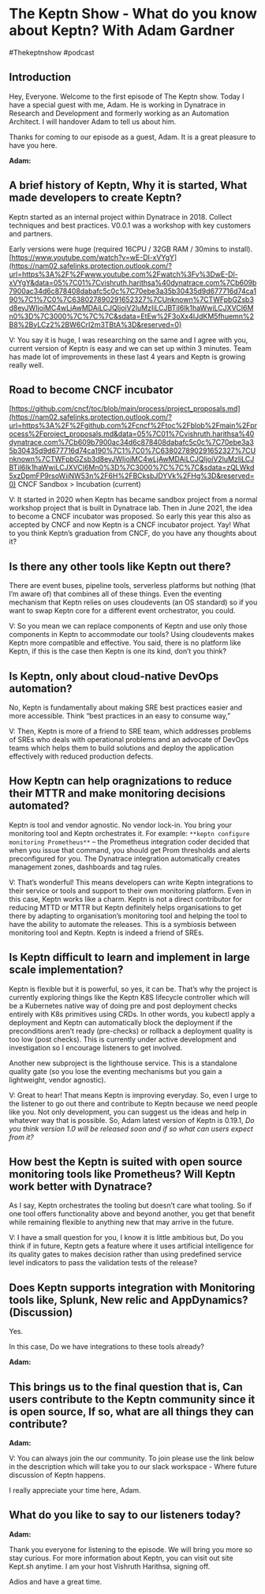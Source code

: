 # The Keptn Show - What do you know about Keptn? With Adam Gardner
#Thekeptnshow #podcast

## Introduction
Hey, Everyone. Welcome to the first episode of The Keptn show. Today I have a special guest with me, Adam. He is working in Dynatrace in Research and Development and formerly working as an Automation Architect. I will handover  Adam to tell us about him. 

Thanks for coming to our episode as a guest, Adam. It is a great pleasure to have you here. 

**Adam:**


## A brief history of Keptn, Why it is started, What made developers to create Keptn?
Keptn started as an internal project within Dynatrace in 2018. Collect techniques and best practices. V0.0.1 was a workshop with key customers and partners.

Early versions were huge (required 16CPU / 32GB RAM / 30mins to install).
 [https://www.youtube.com/watch?v=wE-Dl-xVYgY](https://nam02.safelinks.protection.outlook.com/?url=https%3A%2F%2Fwww.youtube.com%2Fwatch%3Fv%3DwE-Dl-xVYgY&data=05%7C01%7Cvishruth.harithsa%40dynatrace.com%7Cb609b7900ac34d6c878408dabafc5c0c%7C70ebe3a35b30435d9d677716d74ca190%7C1%7C0%7C638027890291652327%7CUnknown%7CTWFpbGZsb3d8eyJWIjoiMC4wLjAwMDAiLCJQIjoiV2luMzIiLCJBTiI6Ik1haWwiLCJXVCI6Mn0%3D%7C3000%7C%7C%7C&sdata=EtEw%2F3oXx4IJdKM5fhuemn%2B8%2ByLCz2%2BW6CrI2m3TBtA%3D&reserved=0) 

V: You say it is huge, I was researching on the same and I agree with you, current version of Keptn is easy and we can set up within 3 minutes. Team has made lot of  improvements in these last 4 years and Keptn is growing really well.

## Road to become CNCF incubator
 [https://github.com/cncf/toc/blob/main/process/project_proposals.md](https://nam02.safelinks.protection.outlook.com/?url=https%3A%2F%2Fgithub.com%2Fcncf%2Ftoc%2Fblob%2Fmain%2Fprocess%2Fproject_proposals.md&data=05%7C01%7Cvishruth.harithsa%40dynatrace.com%7Cb609b7900ac34d6c878408dabafc5c0c%7C70ebe3a35b30435d9d677716d74ca190%7C1%7C0%7C638027890291652327%7CUnknown%7CTWFpbGZsb3d8eyJWIjoiMC4wLjAwMDAiLCJQIjoiV2luMzIiLCJBTiI6Ik1haWwiLCJXVCI6Mn0%3D%7C3000%7C%7C%7C&sdata=zQLWkd5xzDpmFP9rsoWiiNW53n%2F6H%2FBCksbJDYVk%2FHg%3D&reserved=0) 
CNCF Sandbox > Incubation (current)

V: It started in 2020 when Keptn has became sandbox project from a normal workshop project that is built in Dynatrace lab. Then in June 2021,  the idea to become a CNCF incubator was proposed. So early this year this also as accepted by CNCF and now Keptn is a CNCF incubator project. Yay! What to you think Keptn’s graduation from CNCF, do you have any thoughts about it? 

## Is there any other tools like Keptn out there?
There are event buses, pipeline tools, serverless platforms but nothing (that I’m aware of) that combines all of these things.
Even the eventing mechanism that Keptn relies on uses cloudevents (an OS standard) so if you want to swap Keptn core for a different event orchestrator, you could.

V: So you mean we can replace components of Keptn and use only those components in Keptn to accommodate our tools? Using cloudevents makes Keptn more compatible and effective. You said, there is no platform like Keptn, if this is the case then Keptn is one its kind, don’t you think?

## Is Keptn, only about cloud-native DevOps automation?
No, Keptn is fundamentally about making SRE best practices easier and more accessible. Think “best practices in an easy to consume way,”

V: Then, Keptn is more of a friend to SRE team, which addresses problems of SREs who deals with operational problems and an advocate of DevOps teams which helps them to build solutions and deploy the application effectively with reduced production defects.

## How Keptn can help oragnizations to reduce their MTTR and make monitoring decisions automated?
Keptn is tool and vendor agnostic. No vendor lock-in. You bring your monitoring tool and Keptn orchestrates it.
For example: ```**keptn configure monitoring Prometheus**``` – the Prometheus integration coder decided that when you issue that command, you should get Prom thresholds and alerts preconfigured for you.
The Dynatrace integration automatically creates management zones, dashboards and tag rules.

V: That’s wonderful! This means developers can write Keptn integrations to their service or tools and support to their own monitoring platform. Even in this case, Keptn works like a charm. Keptn is not a direct contributor for reducing MTTD or MTTR but Keptn definitely helps organisations to get there by adapting to organisation’s monitoring tool and helping the tool to have the ability to automate the releases. This is a symbiosis between monitoring tool and Keptn. Keptn is indeed a friend of SREs. 

## Is Keptn difficult to learn and implement in large scale implementation?
Keptn is flexible but it is powerful, so yes, it can be. That’s why the project is currently exploring things like the Keptn K8S lifecycle controller which will be a Kubernetes native way of doing pre and post deployment checks entirely with K8s primitives using CRDs. In other words, you kubectl apply a deployment and Keptn can automatically block the deployment if the preconditions aren’t ready (pre-checks) or rollback a deployment quality is too low (post checks). This is currently under active development and investigation so I encourage listeners to get involved.

Another new subproject is the lighthouse service. This is a standalone quality gate (so you lose the eventing mechanisms but you gain a lightweight, vendor agnostic).

V: Great to hear! That means Keptn is improving everyday. So, even I urge to the listener to go out there and contribute to Keptn because we need people like you. Not only development, you can suggest us the ideas and help in whatever way that is possible. So, Adam latest version of Keptn is 0.19.1,  *Do you think version 1.0 will be released soon and if so what can users expect from it?*  

## How best the Keptn is suited with open source monitoring tools like Prometheus? Will Keptn work better with Dynatrace?

As I say, Keptn orchestrates the tooling but doesn’t care what tooling. So if one tool offers functionality above and beyond another, you get that benefit while remaining flexible to anything new that may arrive in the future.

V: I have a small question for you, I know it is little ambitious but, Do you think if in future, Keptn gets a feature where it uses artificial intelligence for its quality gates to makes decision rather than using predefined service level indicators to pass the validation tests of the release? 

## Does Keptn supports integration with Monitoring tools like, Splunk, New relic and AppDynamics? (Discussion)
Yes. 

In this case,  Do we have integrations to these tools already? 

**Adam:**

## This brings us to the final question that is, Can users contribute to the Keptn community since it is open source, If so, what are all things they can contribute?
**Adam:** 


V: You can always join the our community. To join please use the link below in the description which will take you to our slack workspace - Where future discussion of Keptn happens. 

 I really appreciate your time here, Adam. 

## What do you like to say to our listeners today? 
**Adam:** 

Thank you everyone for listening to the episode. We will bring you more so stay curious. For more information about Keptn, you can visit out site Kept.sh anytime. I am your host Vishruth Harithsa, signing off.

Adios and have a great time. 
